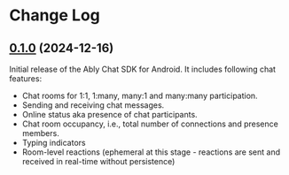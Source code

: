 # Change Log

## [0.1.0](https://github.com/ably/ably-chat-kotlin/tree/v0.1.0) (2024-12-16)

Initial release of the Ably Chat SDK for Android. It includes following chat
features:

- Chat rooms for 1:1, 1:many, many:1 and many:many participation.
- Sending and receiving chat messages.
- Online status aka presence of chat participants.
- Chat room occupancy, i.e., total number of connections and presence members.
- Typing indicators
- Room-level reactions (ephemeral at this stage - reactions are sent and received in real-time without persistence)
